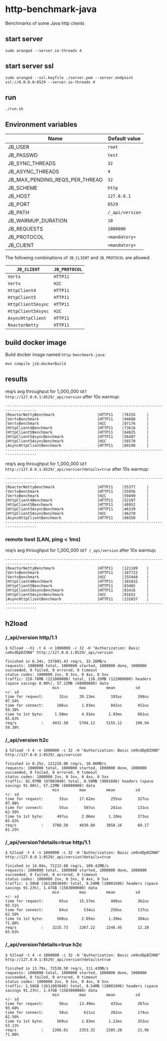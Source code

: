 # http-benchmark-java
Benchmarks of some Java http clients

## start server

```shell
sudo arangod --server.io-threads 4
```

## start server ssl

```shell
sudo arangod --ssl.keyfile ./server.pem --server.endpoint ssl://0.0.0.0:8529 --server.io-threads 4
```

## run

```shell
./run.sh
```

## Environment variables

| Name                            | Default value   |
|---------------------------------|-----------------|
| JB_USER                         | `root`          |
| JB_PASSWD                       | `test`          |
| JB_SYNC_THREADS                 | `32`            |
| JB_ASYNC_THREADS                | `4`             |
| JB_MAX_PENDING_REQS_PER_THREAD  | `32`            |
| JB_SCHEME                       | `http`          |
| JB_HOST                         | `127.0.0.1`     |
| JB_PORT                         | `8529`          |
| JB_PATH                         | `/_api/version` |
| JB_WARMUP_DURATION              | `10`            |
| JB_REQUESTS                     | `1000000`       |
| JB_PROTOCOL                     | `<mandatory>`   |
| JB_CLIENT                       | `<mandatory>`   |


The following combinations of `JB_CLIENT` and `JB_PROTOCOL` are allowed:

| `JB_CLIENT`        | `JB_PROTOCOL` | 
|--------------------|---------------|
| `Vertx`            | `HTTP11`      |
| `Vertx`            | `H2C`         |
| `HttpClient4`      | `HTTP11`      |
| `HttpClient5`      | `HTTP11`      |
| `HttpClient5Async` | `HTTP11`      |
| `HttpClient5Async` | `H2C`         |
| `AsyncHttpClient`  | `HTTP11`      |
| `ReactorNetty`     | `HTTP11`      |


## build docker image

Build docker image named `http-benchmark-java`:

```shell
mvn compile jib:dockerBuild
```


## results

req/s avg throughput for 1_000_000 `GET http://127.0.0.1:8529/_api/version` after 10s warmup:

```text
------------------------------------------------------------------------------------
|ReactorNettyBenchmark                   |HTTP11    |76155     |
|VertxBenchmark                          |HTTP11    |94688     |
|VertxBenchmark                          |H2C       |87176     |
|HttpClient4Benchmark                    |HTTP11    |73616     |
|HttpClient5Benchmark                    |HTTP11    |64825     |
|HttpClient5AsyncBenchmark               |HTTP11    |56487     |
|HttpClient5AsyncBenchmark               |H2C       |56570     |
|AsyncHttpClientBenchmark                |HTTP11    |89198     |
------------------------------------------------------------------------------------
```

req/s avg throughput for 1_000_000 `GET http://127.0.0.1:8529/_api/version?details=true` after 10s warmup:

```text
------------------------------------------------------------------------------------
|ReactorNettyBenchmark                   |HTTP11    |55377     |
|VertxBenchmark                          |HTTP11    |55956     |
|VertxBenchmark                          |H2C       |59499     |
|HttpClient4Benchmark                    |HTTP11    |52197     |
|HttpClient5Benchmark                    |HTTP11    |48952     |
|HttpClient5AsyncBenchmark               |HTTP11    |46339     |
|HttpClient5AsyncBenchmark               |H2C       |46270     |
|AsyncHttpClientBenchmark                |HTTP11    |60350     |
------------------------------------------------------------------------------------
```

### remote host (LAN, ping < 1ms)

req/s avg throughput for 1_000_000 `GET /_api/version` after 10s warmup:

```text
------------------------------------------------------------------------------------
|ReactorNettyBenchmark                   |HTTP11    |121109    |
|VertxBenchmark                          |HTTP11    |187722    |
|VertxBenchmark                          |H2C       |155448    |
|HttpClient4Benchmark                    |HTTP11    |101832    |
|HttpClient5Benchmark                    |HTTP11    |83465     |
|HttpClient5AsyncBenchmark               |HTTP11    |83416     |
|HttpClient5AsyncBenchmark               |H2C       |81652     |
|AsyncHttpClientBenchmark                |HTTP11    |132837    |
------------------------------------------------------------------------------------
```


## h2load

### /_api/version http/1.1
```text
$ h2load --h1 -t 4 -n 1000000 -c 32 -H "Authorization: Basic cm9vdDp0ZXN0" http://127.0.0.1:8529/_api/version

finished in 6.34s, 157801.43 req/s, 33.26MB/s
requests: 1000000 total, 1000000 started, 1000000 done, 1000000 succeeded, 0 failed, 0 errored, 0 timeout
status codes: 1000000 2xx, 0 3xx, 0 4xx, 0 5xx
traffic: 210.76MB (221000000) total, 116.35MB (122000000) headers (space savings 0.00%), 57.22MB (60000000) data
                     min         max         mean         sd        +/- sd
time for request:       32us     20.13ms       193us       398us    97.54%
time for connect:      186us      1.83ms       842us       452us    59.38%
time to 1st byte:     1.50ms      4.91ms      2.93ms       881us    65.63%
req/s           :    4931.50     5794.12     5155.12      190.94    59.38%
```

### /_api/version h2c
```text
$ h2load -t 4 -n 1000000 -c 32 -H "Authorization: Basic cm9vdDp0ZXN0" http://127.0.0.1:8529/_api/version

finished in 8.25s, 121226.86 req/s, 10.06MB/s
requests: 1000000 total, 1000000 started, 1000000 done, 1000000 succeeded, 0 failed, 0 errored, 0 timeout
status codes: 1000000 2xx, 0 3xx, 0 4xx, 0 5xx
traffic: 82.97MB (87003040) total, 8.58MB (9001696) headers (space savings 91.96%), 57.22MB (60000000) data
                     min         max         mean         sd        +/- sd
time for request:       35us     17.62ms       255us       327us    97.08%
time for connect:       55us       507us       241us       131us    62.50%
time to 1st byte:      497us      2.06ms      1.10ms       373us    65.63%
req/s           :    3788.50     4030.80     3858.16       60.17    81.25%
```

### /_api/version?details=true http/1.1
```text
$ h2load -t 4 -n 1000000 -c 32 -H "Authorization: Basic cm9vdDp0ZXN0" http://127.0.0.1:8529/_api/version?details=true

finished in 14.04s, 71222.68 req/s, 109.42MB/s
requests: 1000000 total, 1000000 started, 1000000 done, 1000000 succeeded, 0 failed, 0 errored, 0 timeout
status codes: 1000000 2xx, 0 3xx, 0 4xx, 0 5xx
traffic: 1.50GB (1611003040) total, 9.54MB (10001696) headers (space savings 91.23%), 1.47GB (1583000000) data
                     min         max         mean         sd        +/- sd
time for request:       65us     15.57ms       440us       362us    93.51%
time for connect:       64us       534us       258us       137us    62.50%
time to 1st byte:      560us      2.05ms      1.39ms       384us    71.88%
req/s           :    2225.73     2267.22     2248.45       12.20    65.63%
```

### /_api/version?details=true h2c

```text
$ h2load -t 4 -n 1000000 -c 32 -H "Authorization: Basic cm9vdDp0ZXN0" http://127.0.0.1:8529/_api/version?details=true

finished in 13.79s, 72530.58 req/s, 111.43MB/s
requests: 1000000 total, 1000000 started, 1000000 done, 1000000 succeeded, 0 failed, 0 errored, 0 timeout
status codes: 1000000 2xx, 0 3xx, 0 4xx, 0 5xx
traffic: 1.50GB (1611003040) total, 9.54MB (10001696) headers (space savings 91.23%), 1.47GB (1583000000) data
                     min         max         mean         sd        +/- sd
time for request:       56us     13.49ms       433us       367us    93.60%
time for connect:       58us       611us       282us       174us    62.50%
time to 1st byte:      569us      1.83ms      1.22ms       353us    53.13%
req/s           :    2266.61     2353.32     2285.28       21.96    71.88%
```
